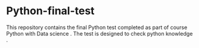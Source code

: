 # Python-final-test
This repository contains the final Python test completed as part of  course Python with Data science . The test is designed to check python knowledge .
